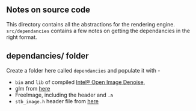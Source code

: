 ## Notes on source code

This directory contains all the abstractions for the rendering engine. `src/dependancies` contains a few notes on getting the dependancies in the right format. 

## dependancies/ folder 
Create a folder here called `dependancies` and populate it with - 
* `bin` and `lib` of compiled [Intel® Open Image Denoise](https://www.openimagedenoise.org/), 
* glm from [here](https://github.com/g-truc/glm)
* FreeImage, including the header and `.a`
* `stb_image.h` header file from [here](https://github.com/nothings/stb/blob/master/stb_image.h) 
